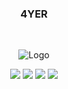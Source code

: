 <h3 align="center">4YER</h3>
<br />
<p align="center">
  <img src="https://user-images.githubusercontent.com/39010251/79080319-3add6200-7cea-11ea-844a-287db01f6387.gif" alt="Logo">
  <p align="center">
    <img src="https://img.shields.io/github/issues/gm2sc-ifpa/4YER" />
    <img src="https://img.shields.io/github/stars/gm2sc-ifpa/4YER" />
    <img src="https://img.shields.io/github/forks/gm2sc-ifpa/4YER" />
    <img src="https://img.shields.io/github/license/gm2sc-ifpa/4YER" />
    <br />
  </p>
</p>
